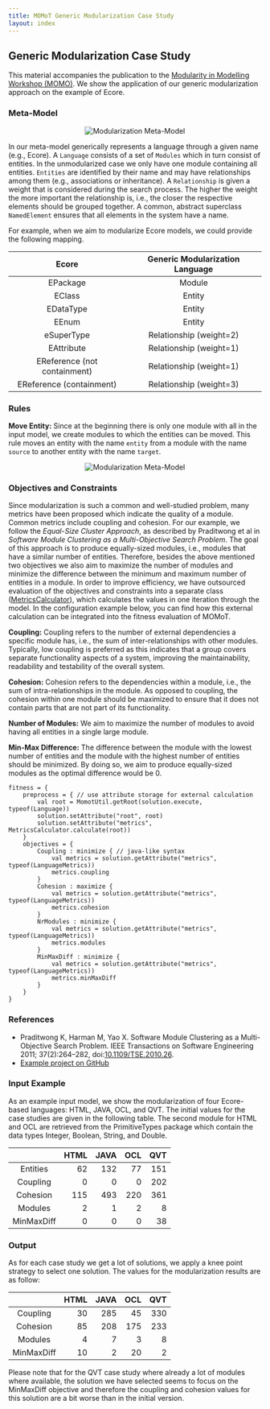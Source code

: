 ```yaml
---
title: MOMoT Generic Modularization Case Study
layout: index
---
```


## Generic Modularization Case Study
This material accompanies the publication to the [Modularity in Modelling Workshop (MOMO)](http://www.momo2016.ece.mcgill.ca/).
We show the application of our generic modularization approach on the example of Ecore.

### Meta-Model
<div style="text-align:center">
<img src="http://martin-fleck.github.io/momot/images/casestudy/generic_modularization/generic_modularization_metamodel.svg" alt="Modularization Meta-Model" />
</div>

In our meta-model generically represents a language through a given name (e.g., Ecore). 
A ``Language`` consists of a set of ``Modules`` which in turn consist of entities. In the unmodularized case we only have one module containing all entities. 
``Entities`` are identified by their name and may have relationships among them (e.g., associations or inheritance).
A ``Relationship`` is given a weight that is considered during the search process. 
The higher the weight the more important the relationship is, i.e., the closer the respective elements should be grouped together.
A common, abstract superclass ``NamedElement`` ensures that all elements in the system have a name.

For example, when we aim to modularize Ecore models, we could provide the following mapping.

<table style="text-align:center">
<thead>
<tr>
<th>Ecore</th>
<th>Generic Modularization Language</th>
</tr>
</thead>
<tbody>
<tr>
<td>EPackage</td>
<td>Module</td>
</tr>
<tr>
<td>EClass</td>
<td>Entity</td>
</tr>
<tr>
<td>EDataType</td>
<td>Entity</td>
</tr>
<tr>
<td>EEnum</td>
<td>Entity</td>
</tr>
<tr>
<td>eSuperType</td>
<td>Relationship (weight=2)</td>
</tr>
<tr>
<td>EAttribute</td>
<td>Relationship (weight=1)</td>
</tr>
<tr>
<td>EReference (not containment)</td>
<td>Relationship (weight=1)</td>
</tr>
<tr>
<td>EReference (containment)</td>
<td>Relationship (weight=3)</td>
</tr>
</tbody>
</table>


### Rules

**Move Entity:**
Since at the beginning there is only one module with all in the input model, we create modules to which the entities can be moved. 
This rule moves an entity with the name ``entity`` from a module with the name ``source`` to another entity with the name ``target``.

<div style="text-align:center">
<img src="http://martin-fleck.github.io/momot/images/casestudy/generic_modularization/generic_modularization_rules.svg" alt="Modularization Meta-Model" />
</div>

### Objectives and Constraints
Since modularization is such a common and well-studied problem, many metrics have been proposed which indicate the quality of a module.
Common metrics include coupling and cohesion.
For our example, we follow the *Equal-Size Cluster Approach*, as described by Praditwong et al in *Software Module Clustering as a Multi-Objective Search Problem*.
The goal of this approach is to produce equally-sized modules, i.e., modules that have a similar number of entities. 
Therefore, besides the above mentioned two objectives we also aim to maximize the number of modules and minimize the difference between the minimum and maximum number of entities in a module.
In order to improve efficiency, we have outsourced evaluation of the objectives and constraints into a separate class ([MetricsCalculator](https://github.com/martin-fleck/momot/blob/master/projects/at.ac.tuwien.big.momot.examples.ecore/src/at/ac/tuwien/big/momot/examples/ecore/fitness/metric/MetricsCalculator.java)), which calculates the values in one iteration through the model.
In the configuration example below, you can find how this external calculation can be integrated into the fitness evaluation of MOMoT.

**Coupling:**
Coupling refers to the number of external dependencies a specific module has, i.e., the sum of inter-relationships with other modules.
Typically, low coupling is preferred as this indicates that a group covers separate functionality aspects of a system, improving the maintainability, readability and testability of the overall system.

**Cohesion:**
Cohesion refers to the dependencies within a module, i.e., the sum of intra-relationships in the module.
As opposed to coupling, the cohesion within one module should be maximized to ensure that it does not contain parts that are not part of its functionality.

**Number of Modules:**
We aim to maximize the number of modules to avoid having all entities in a single large module.

**Min-Max Difference:**
The difference between the module with the lowest number of entities and the module with the highest number of entities should be minimized.
By doing so, we aim to produce equally-sized modules as the optimal difference would be 0.

```
fitness = {
	preprocess = { // use attribute storage for external calculation
		val root = MomotUtil.getRoot(solution.execute, typeof(Language))
		solution.setAttribute("root", root)
		solution.setAttribute("metrics", MetricsCalculator.calculate(root))
	}
	objectives = { 
		Coupling : minimize { // java-like syntax
			val metrics = solution.getAttribute("metrics", typeof(LanguageMetrics))
			metrics.coupling
		}
		Cohesion : maximize { 
			val metrics = solution.getAttribute("metrics", typeof(LanguageMetrics))
			metrics.cohesion
		}
		NrModules : minimize {
			val metrics = solution.getAttribute("metrics", typeof(LanguageMetrics))
			metrics.modules
		}
		MinMaxDiff : minimize {
			val metrics = solution.getAttribute("metrics", typeof(LanguageMetrics))
			metrics.minMaxDiff
		}
	}
}
```

### References
* Praditwong K, Harman M, Yao X. Software Module Clustering as a Multi-Objective Search Problem. IEEE
Transactions on Software Engineering 2011; 37(2):264–282, doi:[10.1109/TSE.2010.26](http://dx.doi.org/10.1109/TSE.2010.26).
* [Example project on GitHub](https://github.com/martin-fleck/momot/tree/master/projects/at.ac.tuwien.big.momot.examples.modularization.jsep)

### Input Example
As an example input model, we show the modularization of four Ecore-based languages: HTML, JAVA, OCL, and QVT.
The initial values for the case studies are given in the following table.
The second module for HTML and OCL are retrieved from the PrimitiveTypes package which contain the data types Integer, Boolean, String, and Double.


<table style="text-align:center">
<thead>
<tr>
<th></th>
<th style="text-align:center">HTML</th>
<th style="text-align:center">JAVA</th>
<th style="text-align:center">OCL</th>
<th style="text-align:center">QVT</th>
</tr>
</thead>
<tbody>
<tr>
<td>Entities</td>
<td style="text-align:right">62</td>
<td style="text-align:right">132</td>
<td style="text-align:right">77</td>
<td style="text-align:right">151</td>
</tr>
<tr>
<td>Coupling</td>
<td style="text-align:right">0</td>
<td style="text-align:right">0</td>
<td style="text-align:right">0</td>
<td style="text-align:right">202</td>
</tr>
<tr>
<td>Cohesion</td>
<td style="text-align:right">115</td>
<td style="text-align:right">493</td>
<td style="text-align:right">220</td>
<td style="text-align:right">361</td>
</tr>
<tr>
<td>Modules</td>
<td style="text-align:right">2</td>
<td style="text-align:right">1</td>
<td style="text-align:right">2</td>
<td style="text-align:right">8</td>
</tr>
<tr>
<td>MinMaxDiff</td>
<td style="text-align:right">0</td>
<td style="text-align:right">0</td>
<td style="text-align:right">0</td>
<td style="text-align:right">38</td>
</tr>
</tbody>
</table> 

<!-- <table style="text-align:center">
<thead>
<tr>
<th></th>
<th>HTML</th>
<th>JAVA</th>
<th>OCL</th>
<th>QVT</th>
</tr>
</thead>
<tbody>
<tr>
<td>Entities</td>
<td style="text-align:right">62</td>
<td style="text-align:right">132</td>
<td style="text-align:right">77</td>
<td style="text-align:right">151</td>
</tr>
<tr>
<td>Coupling</td>
<td style="text-align:right">0</td>
<td style="text-align:right">0</td>
<td style="text-align:right">0</td>
<td style="text-align:right">0</td>
</tr>
<tr>
<td>Cohesion</td>
<td style="text-align:right">115</td>
<td style="text-align:right">493</td>
<td style="text-align:right">220</td>
<td style="text-align:right">563</td>
</tr>
<tr>
<td>Modules</td>
<td style="text-align:right">1</td>
<td style="text-align:right">1</td>
<td style="text-align:right">1</td>
<td style="text-align:right">1</td>
</tr>
<tr>
<td>MinMaxDiff</td>
<td style="text-align:right">0</td>
<td style="text-align:right">0</td>
<td style="text-align:right">0</td>
<td style="text-align:right">0</td>
</tr>
</tbody>
</table>
-->

### Output
As for each case study we get a lot of solutions, we apply a knee point strategy to select one solution.
The values for the modularization results are as follow:

<table style="text-align:center">
<thead>
<tr>
<th></th>
<th style="text-align:center">HTML</th>
<th style="text-align:center">JAVA</th>
<th style="text-align:center">OCL</th>
<th style="text-align:center">QVT</th>
</tr>
</thead>
<tbody>
<tr>
<td>Coupling</td>
<td style="text-align:right">30</td>
<td style="text-align:right">285</td>
<td style="text-align:right">45</td>
<td style="text-align:right">330</td>
</tr>
<tr>
<td>Cohesion</td>
<td style="text-align:right">85</td>
<td style="text-align:right">208</td>
<td style="text-align:right">175</td>
<td style="text-align:right">233</td>
</tr>
<tr>
<td>Modules</td>
<td style="text-align:right">4</td>
<td style="text-align:right">7</td>
<td style="text-align:right">3</td>
<td style="text-align:right">8</td>
</tr>
<tr>
<td>MinMaxDiff</td>
<td style="text-align:right">10</td>
<td style="text-align:right">2</td>
<td style="text-align:right">20</td>
<td style="text-align:right">2</td>
</tr>
</tbody>
</table> 

Please note that for the QVT case study where already a lot of modules where available, the solution we have selected seems to focus on the MinMaxDiff objective and therefore the coupling and cohesion values for this solution are a bit worse than in the initial version. 